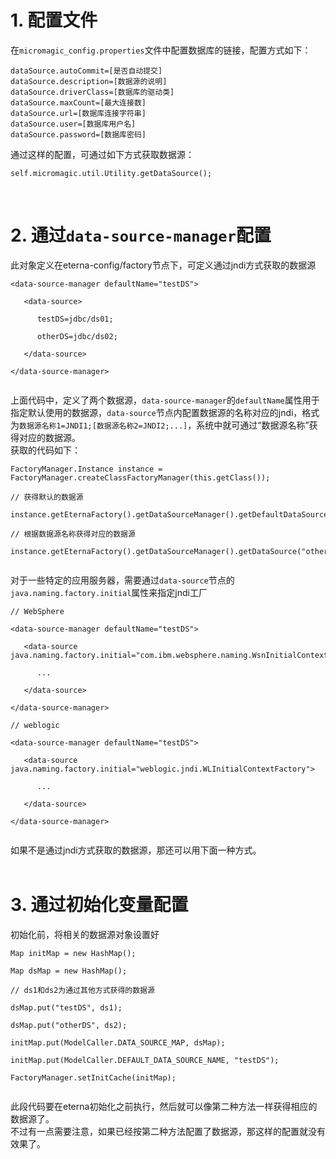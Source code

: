 # 1. 配置文件 #
在`micromagic_config.properties`文件中配置数据库的链接，配置方式如下：
```
dataSource.autoCommit=[是否自动提交]
dataSource.description=[数据源的说明]
dataSource.driverClass=[数据库的驱动类]
dataSource.maxCount=[最大连接数]
dataSource.url=[数据库连接字符串]
dataSource.user=[数据库用户名]
dataSource.password=[数据库密码]
```
通过这样的配置，可通过如下方式获取数据源：
```
self.micromagic.util.Utility.getDataSource();
```
<br>
<h1>2. 通过<code>data-source-manager</code>配置</h1>
此对象定义在eterna-config/factory节点下，可定义通过jndi方式获取的数据源<br>
<pre><code>&lt;data-source-manager defaultName="testDS"&gt;<br>
   &lt;data-source&gt;<br>
      testDS=jdbc/ds01;<br>
      otherDS=jdbc/ds02;<br>
   &lt;/data-source&gt;<br>
&lt;/data-source-manager&gt;<br>
</code></pre>
上面代码中，定义了两个数据源，<code>data-source-manager</code>的<code>defaultName</code>属性用于指定默认使用的数据源，<code>data-source</code>节点内配置数据源的名称对应的jndi，格式为<code>数据源名称1=JNDI1;[数据源名称2=JNDI2;...]</code>，系统中就可通过“数据源名称”获得对应的数据源。<br>
获取的代码如下：<br>
<pre><code>FactoryManager.Instance instance = FactoryManager.createClassFactoryManager(this.getClass());<br>
// 获得默认的数据源<br>
instance.getEternaFactory().getDataSourceManager().getDefaultDataSource();<br>
// 根据数据源名称获得对应的数据源<br>
instance.getEternaFactory().getDataSourceManager().getDataSource("otherDS");<br>
</code></pre>
对于一些特定的应用服务器，需要通过<code>data-source</code>节点的<code>java.naming.factory.initial</code>属性来指定jndi工厂<br>
<pre><code>// WebSphere<br>
&lt;data-source-manager defaultName="testDS"&gt;<br>
   &lt;data-source java.naming.factory.initial="com.ibm.websphere.naming.WsnInitialContextFactory"&gt;<br>
      ...<br>
   &lt;/data-source&gt;<br>
&lt;/data-source-manager&gt;<br>
// weblogic<br>
&lt;data-source-manager defaultName="testDS"&gt;<br>
   &lt;data-source java.naming.factory.initial="weblogic.jndi.WLInitialContextFactory"&gt;<br>
      ...<br>
   &lt;/data-source&gt;<br>
&lt;/data-source-manager&gt;<br>
</code></pre>
如果不是通过jndi方式获取的数据源，那还可以用下面一种方式。<br>
<br>
<h1>3. 通过初始化变量配置</h1>
初始化前，将相关的数据源对象设置好<br>
<pre><code>Map initMap = new HashMap();<br>
Map dsMap = new HashMap();<br>
// ds1和ds2为通过其他方式获得的数据源<br>
dsMap.put("testDS", ds1);<br>
dsMap.put("otherDS", ds2);<br>
initMap.put(ModelCaller.DATA_SOURCE_MAP, dsMap);<br>
initMap.put(ModelCaller.DEFAULT_DATA_SOURCE_NAME, "testDS");<br>
FactoryManager.setInitCache(initMap);<br>
</code></pre>
此段代码要在eterna初始化之前执行，然后就可以像第二种方法一样获得相应的数据源了。<br>
不过有一点需要注意，如果已经按第二种方法配置了数据源，那这样的配置就没有效果了。